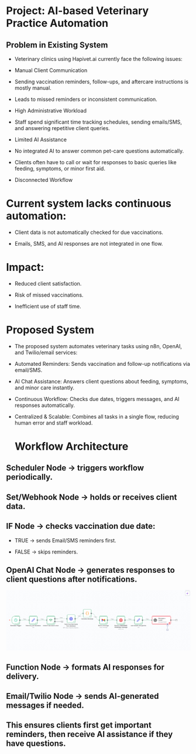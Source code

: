 # Project: AI-based Veterinary Practice Automation
## Problem in Existing System

- Veterinary clinics using Hapivet.ai currently face the following issues:

- Manual Client Communication

- Sending vaccination reminders, follow-ups, and aftercare instructions is mostly manual.

- Leads to missed reminders or inconsistent communication.

- High Administrative Workload

- Staff spend significant time tracking schedules, sending emails/SMS, and answering repetitive client queries.

- Limited AI Assistance

- No integrated AI to answer common pet-care questions automatically.

- Clients often have to call or wait for responses to basic queries like feeding, symptoms, or minor first aid.

- Disconnected Workflow

# Current system lacks continuous automation:

- Client data is not automatically checked for due vaccinations.

- Emails, SMS, and AI responses are not integrated in one flow.

# Impact:

- Reduced client satisfaction.

- Risk of missed vaccinations.

- Inefficient use of staff time.

# Proposed System

- The proposed system automates veterinary tasks using n8n, OpenAI, and Twilio/email services:

- Automated Reminders: Sends vaccination and follow-up notifications via email/SMS.

- AI Chat Assistance: Answers client questions about feeding, symptoms, and minor care instantly.

- Continuous Workflow: Checks due dates, triggers messages, and AI responses automatically.

- Centralized & Scalable: Combines all tasks in a single flow, reducing human error and staff workload.

  # Workflow Architecture

## Scheduler Node → triggers workflow periodically.

## Set/Webhook Node → holds or receives client data.

## IF Node → checks vaccination due date:

- TRUE → sends Email/SMS reminders first.

- FALSE → skips reminders.

## OpenAI Chat Node → generates responses to client questions after notifications.


![Workflow Diagram](images/WorkFlow_Diagram.png)


## Function Node → formats AI responses for delivery.

## Email/Twilio Node → sends AI-generated messages if needed.

## This ensures clients first get important reminders, then receive AI assistance if they have questions.
